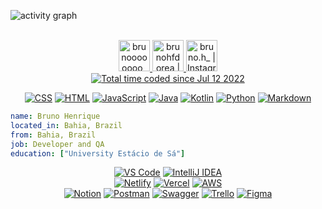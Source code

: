 ![activity graph](https://activity-graph.herokuapp.com/graph?username=brunodorea&theme=github-light&hide_border=true)

<p align="center">
<br/>
<a href="https://twitter.com/brunoooooooo_">
  <img alt="brunoooooooo_ | Twitter" width="50px" src="https://user-images.githubusercontent.com/43545812/144034996-602b144a-16e1-41cc-99e7-c6040b20dcaf.png"/>
</a>
<a href="https://www.linkedin.com/in/brunohfdorea">
  <img alt="brunohfdorea | LinkdeIN" width="50px" src="https://user-images.githubusercontent.com/43545812/144035037-0f415fc7-9f96-4517-a370-ccc6e78a714b.png" />
</a>
<a href="https://www.instagram.com/bruno.h_">
  <img alt="bruno.h_ |  Instagram" width="50px" src="https://user-images.githubusercontent.com/43545812/144035088-0dfb165f-8fe0-4d13-896c-876c29d2b128.png" />
</a>
</br>
<a href="https://wakatime.com/@68660678-6b86-4b78-98df-f5f41a37e1bc"><img src="https://wakatime.com/badge/user/68660678-6b86-4b78-98df-f5f41a37e1bc.svg" alt="Total time coded since Jul 12 2022" /></a>
</p>


<p align="center">
<a href="https://github.com/orgs/BH-Tec/repositories?language=css"><img src="https://img.shields.io/badge/CSS-239120?&style=for-the-badge&logo=css3&logoColor=white" alt="CSS"/></a>
<a href="https://github.com/orgs/BH-Tec/repositories?language=html"><img src="https://img.shields.io/badge/HTML5-E34F26?style=for-the-badge&logo=html5&logoColor=white" alt="HTML"/></a>
<a href="https://github.com/orgs/BH-Tec/repositories?language=javascript"><img src="https://img.shields.io/badge/JavaScript-F7DF1E?style=for-the-badge&logo=javascript&logoColor=black" alt="JavaScript"/></a>
<a href="https://github.com/orgs/BH-Tec/repositories?language=java"><img src="https://img.shields.io/badge/java-%23ED8B00.svg?style=for-the-badge&logo=java&logoColor=white" alt="Java"/></a>
<a href="https://github.com/orgs/BH-Tec/repositories?language=kotlin"><img src="https://img.shields.io/badge/kotlin-%237F52FF.svg?style=for-the-badge&logo=kotlin&logoColor=white" alt="Kotlin"/></a>
<a href="https://github.com/orgs/BH-Tec/repositories?q=python"><img src="https://img.shields.io/badge/python-3670A0?style=for-the-badge&logo=python&logoColor=ffdd54" alt="Python"/></a>
<a href="https://github.com/orgs/BH-Tec/repositories?q=markdown"><img src="https://img.shields.io/badge/markdown-%23000000.svg?style=for-the-badge&logo=markdown&logoColor=white" alt="Markdown"/></a>
</p>

```yaml
name: Bruno Henrique
located_in: Bahia, Brazil
from: Bahia, Brazil
job: Developer and QA
education: ["University Estácio de Sá"]
```
<p align="center">
<a href="https://img.shields.io/badge/Visual%20Studio%20Code-0078d7.svg?style=for-the-badge&logo=visual-studio-code&logoColor=white"><img src="https://img.shields.io/badge/Visual%20Studio%20Code-0078d7.svg?style=for-the-badge&logo=visual-studio-code&logoColor=white" alt="VS Code"/></a>
<a href="https://img.shields.io/badge/IntelliJIDEA-000000.svg?style=for-the-badge&logo=intellij-idea&logoColor=white"><img src="https://img.shields.io/badge/IntelliJIDEA-000000.svg?style=for-the-badge&logo=intellij-idea&logoColor=white" alt="IntelliJ IDEA"/></a>
</br>
<a href="https://img.shields.io/badge/netlify-%23000000.svg?style=for-the-badge&logo=netlify&logoColor=#00C7B7"><img src="https://img.shields.io/badge/netlify-%23000000.svg?style=for-the-badge&logo=netlify&logoColor=#00C7B7" alt="Netlify"/></a>
<a href="https://img.shields.io/badge/vercel-%23000000.svg?style=for-the-badge&logo=vercel&logoColor=white"><img src="https://img.shields.io/badge/vercel-%23000000.svg?style=for-the-badge&logo=vercel&logoColor=white" alt="Vercel"/></a>
<a href="https://img.shields.io/badge/AWS-%23FF9900.svg?style=for-the-badge&logo=amazon-aws&logoColor=white"><img src="https://img.shields.io/badge/AWS-%23FF9900.svg?style=for-the-badge&logo=amazon-aws&logoColor=white" alt="AWS"/></a>
</br>
<a href="https://img.shields.io/badge/Notion-%23000000.svg?style=for-the-badge&logo=notion&logoColor=whit"><img src="https://img.shields.io/badge/Notion-%23000000.svg?style=for-the-badge&logo=notion&logoColor=whit" alt="Notion"/></a>
<a href="https://img.shields.io/badge/Postman-FF6C37?style=for-the-badge&logo=postman&logoColor=whit"><img src="https://img.shields.io/badge/Postman-FF6C37?style=for-the-badge&logo=postman&logoColor=whit" alt="Postman"/></a>
<a href="https://img.shields.io/badge/-Swagger-%23Clojure?style=for-the-badge&logo=swagger&logoColor=whit"><img src="https://img.shields.io/badge/-Swagger-%23Clojure?style=for-the-badge&logo=swagger&logoColor=whit" alt="Swagger"/></a>
<a href="https://img.shields.io/badge/Trello-%23026AA7.svg?style=for-the-badge&logo=Trello&logoColor=white"><img src="https://img.shields.io/badge/Trello-%23026AA7.svg?style=for-the-badge&logo=Trello&logoColor=white" alt="Trello"/></a>
<a href="https://img.shields.io/badge/figma-%23F24E1E.svg?style=for-the-badge&logo=figma&logoColor=white"><img src="https://img.shields.io/badge/figma-%23F24E1E.svg?style=for-the-badge&logo=figma&logoColor=white" alt="Figma"/></a>
</br>
<a href=""><img src="" alt=""/></a>
</p>
